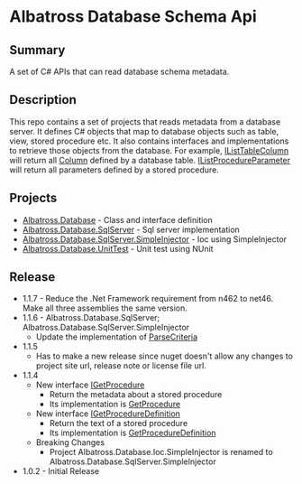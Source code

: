 # Albatross Database Schema Api

## Summary
A set of C# APIs that can read database schema metadata.

## Description
This repo contains a set of projects that reads metadata from a database server.  It defines C# objects that map to database objects such as table, view, stored procedure etc.  It also contains interfaces and implementations to retrieve those objects from the database.  For example, [IListTableColumn](xref:Albatross.Database.IListTableColumn) will return all [Column](xref:Albatross.Database.Column) defined by a database table.  [IListProcedureParameter](xref:Albatross.Database.IListProcedureParameter) will return all parameters defined by a stored procedure.

## Projects
* [Albatross.Database](xref:Albatross.Database) - Class and interface definition
* [Albatross.Database.SqlServer](xref:Albatross.Database.SqlServer) - Sql server implementation
* [Albatross.Database.SqlServer.SimpleInjector](xref:Albatross.Database.SqlServer.SimpleInjector) - Ioc using SimpleInjector
* [Albatross.Database.UnitTest](xref:Albatross.Database.UnitTest) - Unit test using NUnit

## Release
* 1.1.7 - Reduce the .Net Framework requirement from n462 to net46.  Make all three assemblies the same version.
* 1.1.6 - Albatross.Database.SqlServer; Albatross.Database.SqlServer.SimpleInjector
	* Update the implementation of [ParseCriteria](xref:Albatross.Database.SqlServer.ParseCriteria)
* 1.1.5
	* Has to make a new release since nuget doesn't allow any changes to project site url, release note or license file url.
* 1.1.4
	* New interface [IGetProcedure](xref:Albatross.Database.IGetProcedure)
		* Return the metadata about a stored procedure
		* Its implementation is [GetProcedure](xref:Albatross.Database.SqlServer.GetProcedure)
	* New interface [IGetProcedureDefinition](xref:Albatross.Database.IGetProcedureDefinition)
		* Return the text of a stored procedure
		* Its implementation is [GetProcedureDefinition](xref:Albatross.Database.SqlServer.GetProcedure)
	* Breaking Changes
		* Project Albatross.Database.Ioc.SimpleInjector is renamed to Albatross.Database.SqlServer.SimpleInjector
* 1.0.2 - Initial Release